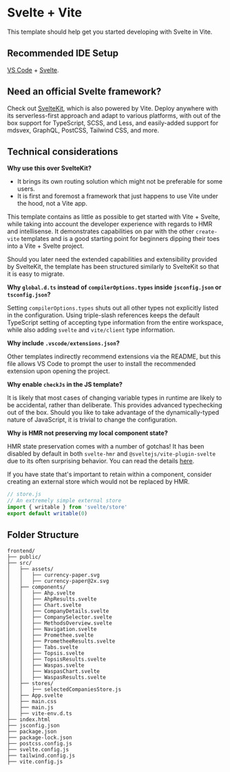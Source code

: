 # Svelte + Vite

This template should help get you started developing with Svelte in Vite.

## Recommended IDE Setup

[VS Code](https://code.visualstudio.com/) + [Svelte](https://marketplace.visualstudio.com/items?itemName=svelte.svelte-vscode).

## Need an official Svelte framework?

Check out [SvelteKit](https://github.com/sveltejs/kit#readme), which is also powered by Vite. Deploy anywhere with its serverless-first approach and adapt to various platforms, with out of the box support for TypeScript, SCSS, and Less, and easily-added support for mdsvex, GraphQL, PostCSS, Tailwind CSS, and more.

## Technical considerations

**Why use this over SvelteKit?**

- It brings its own routing solution which might not be preferable for some users.
- It is first and foremost a framework that just happens to use Vite under the hood, not a Vite app.

This template contains as little as possible to get started with Vite + Svelte, while taking into account the developer experience with regards to HMR and intellisense. It demonstrates capabilities on par with the other `create-vite` templates and is a good starting point for beginners dipping their toes into a Vite + Svelte project.

Should you later need the extended capabilities and extensibility provided by SvelteKit, the template has been structured similarly to SvelteKit so that it is easy to migrate.

**Why `global.d.ts` instead of `compilerOptions.types` inside `jsconfig.json` or `tsconfig.json`?**

Setting `compilerOptions.types` shuts out all other types not explicitly listed in the configuration. Using triple-slash references keeps the default TypeScript setting of accepting type information from the entire workspace, while also adding `svelte` and `vite/client` type information.

**Why include `.vscode/extensions.json`?**

Other templates indirectly recommend extensions via the README, but this file allows VS Code to prompt the user to install the recommended extension upon opening the project.

**Why enable `checkJs` in the JS template?**

It is likely that most cases of changing variable types in runtime are likely to be accidental, rather than deliberate. This provides advanced typechecking out of the box. Should you like to take advantage of the dynamically-typed nature of JavaScript, it is trivial to change the configuration.

**Why is HMR not preserving my local component state?**

HMR state preservation comes with a number of gotchas! It has been disabled by default in both `svelte-hmr` and `@sveltejs/vite-plugin-svelte` due to its often surprising behavior. You can read the details [here](https://github.com/sveltejs/svelte-hmr/tree/master/packages/svelte-hmr#preservation-of-local-state).

If you have state that's important to retain within a component, consider creating an external store which would not be replaced by HMR.

```js
// store.js
// An extremely simple external store
import { writable } from 'svelte/store'
export default writable(0)
```

## Folder Structure
```
frontend/
├── public/
├── src/
│   ├── assets/
│   │   ├── currency-paper.svg
│   │   ├── currency-paper@2x.svg
│   ├── components/
│   │   ├── Ahp.svelte
│   │   ├── AhpResults.svelte
│   │   ├── Chart.svelte
│   │   ├── CompanyDetails.svelte
│   │   ├── CompanySelector.svelte
│   │   ├── MethodsOverview.svelte
│   │   ├── Navigation.svelte
│   │   ├── Promethee.svelte
│   │   ├── PrometheeResults.svelte
│   │   ├── Tabs.svelte
│   │   ├── Topsis.svelte
│   │   ├── TopsisResults.svelte
│   │   ├── Waspas.svelte
│   │   ├── WaspasChart.svelte
│   │   ├── WaspasResults.svelte
│   ├── stores/
│   │   ├── selectedCompaniesStore.js
│   ├── App.svelte
│   ├── main.css
│   ├── main.js
│   ├── vite-env.d.ts
├── index.html
├── jsconfig.json
├── package.json
├── package-lock.json
├── postcss.config.js
├── svelte.config.js
├── tailwind.config.js
├── vite.config.js
```